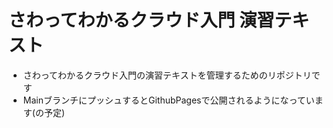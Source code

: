 # さわってわかるクラウド入門 演習テキスト
- さわってわかるクラウド入門の演習テキストを管理するためのリポジトリです
- MainブランチにプッシュするとGithubPagesで公開されるようになっています(の予定)